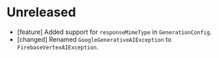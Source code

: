 # Unreleased
* [feature] Added support for `responseMimeType` in `GenerationConfig`.
* [changed] Renamed `GoogleGenerativeAIException` to `FirebaseVertexAIException`.